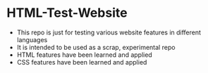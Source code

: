 # HTML-Test-Website

- This repo is just for testing various website features in different languages
- It is intended to be used as a scrap, experimental repo
- HTML features have been learned and applied
- CSS features have been learned and applied
